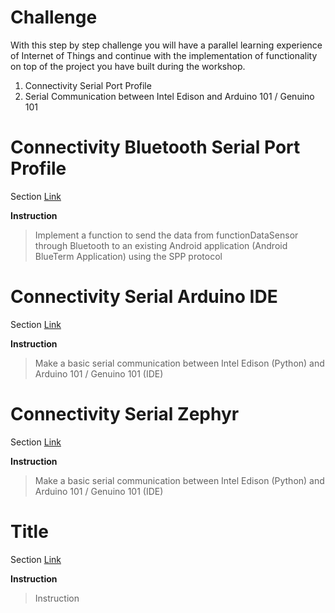 # Challenge

With this step by step challenge you will have a parallel learning experience of Internet of Things and continue with the implementation of functionality on top of the project you have built during the workshop.

1. Connectivity Serial Port Profile
2. Serial Communication between Intel Edison and Arduino 101 / Genuino 101

# Connectivity Bluetooth Serial Port Profile

Section [Link](url)

__Instruction__

> Implement a function to send the data from functionDataSensor through Bluetooth to an existing Android application (Android BlueTerm Application) using the SPP protocol

# Connectivity Serial Arduino IDE

Section [Link](url)

__Instruction__ 

> Make a basic serial communication between Intel Edison (Python) and Arduino 101 / Genuino 101 (IDE)

# Connectivity Serial Zephyr

Section [Link](url)

__Instruction__ 

> Make a basic serial communication between Intel Edison (Python) and Arduino 101 / Genuino 101 (IDE)

# Title

Section [Link](url)

__Instruction__ 
> Instruction

